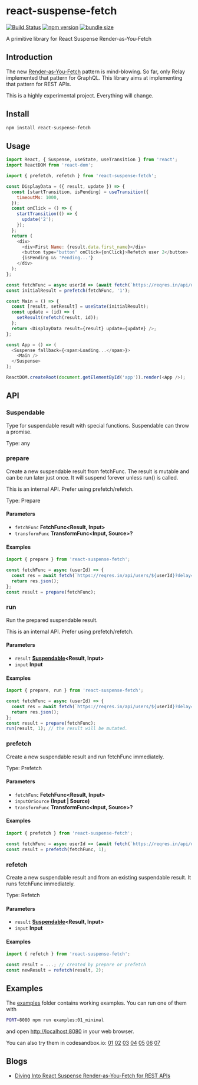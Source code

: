 # react-suspense-fetch

[![Build Status](https://travis-ci.com/dai-shi/react-suspense-fetch.svg?branch=master)](https://travis-ci.com/dai-shi/react-suspense-fetch)
[![npm version](https://badge.fury.io/js/react-suspense-fetch.svg)](https://badge.fury.io/js/react-suspense-fetch)
[![bundle size](https://badgen.net/bundlephobia/minzip/react-suspense-fetch)](https://bundlephobia.com/result?p=react-suspense-fetch)

A primitive library for React Suspense Render-as-You-Fetch

## Introduction

The new [Render-as-You-Fetch](https://reactjs.org/docs/concurrent-mode-suspense.html#approach-3-render-as-you-fetch-using-suspense) pattern is mind-blowing.
So far, only Relay implemented that pattern for GraphQL.
This library aims at implementing that pattern for REST APIs.

This is a highly experimental project. Everything will change.

## Install

```bash
npm install react-suspense-fetch
```

## Usage

```javascript
import React, { Suspense, useState, useTransition } from 'react';
import ReactDOM from 'react-dom';

import { prefetch, refetch } from 'react-suspense-fetch';

const DisplayData = ({ result, update }) => {
  const [startTransition, isPending] = useTransition({
    timeoutMs: 1000,
  });
  const onClick = () => {
    startTransition(() => {
      update('2');
    });
  };
  return (
    <div>
      <div>First Name: {result.data.first_name}</div>
      <button type="button" onClick={onClick}>Refetch user 2</button>
      {isPending && 'Pending...'}
    </div>
  );
};

const fetchFunc = async userId => (await fetch(`https://reqres.in/api/users/${userId}?delay=3`)).json();
const initialResult = prefetch(fetchFunc, '1');

const Main = () => {
  const [result, setResult] = useState(initialResult);
  const update = (id) => {
    setResult(refetch(result, id));
  };
  return <DisplayData result={result} update={update} />;
};

const App = () => (
  <Suspense fallback={<span>Loading...</span>}>
    <Main />
  </Suspense>
);

ReactDOM.createRoot(document.getElementById('app')).render(<App />);
```

## API

<!-- Generated by documentation.js. Update this documentation by updating the source code. -->

### Suspendable

Type for suspendable result with special functions.
Suspendable can throw a promise.

Type: any

### prepare

Create a new suspendable result from fetchFunc.
The result is mutable and can be run later just once.
It will suspend forever unless run() is called.

This is an internal API. Prefer using prefetch/refetch.

Type: Prepare

#### Parameters

-   `fetchFunc` **FetchFunc&lt;Result, Input>** 
-   `transformFunc` **TransformFunc&lt;Input, Source>?** 

#### Examples

```javascript
import { prepare } from 'react-suspense-fetch';

const fetchFunc = async (userId) => {
  const res = await fetch(`https://reqres.in/api/users/${userId}?delay=3`);
  return res.json();
};
const result = prepare(fetchFunc);
```

### run

Run the prepared suspendable result.

This is an internal API. Prefer using prefetch/refetch.

#### Parameters

-   `result` **[Suspendable](#suspendable)&lt;Result, Input>** 
-   `input` **Input** 

#### Examples

```javascript
import { prepare, run } from 'react-suspense-fetch';

const fetchFunc = async (userId) => {
  const res = await fetch(`https://reqres.in/api/users/${userId}?delay=3`);
  return res.json();
};
const result = prepare(fetchFunc);
run(result, 1); // the result will be mutated.
```

### prefetch

Create a new suspendable result and run fetchFunc immediately.

Type: Prefetch

#### Parameters

-   `fetchFunc` **FetchFunc&lt;Result, Input>** 
-   `inputOrSource` **(Input | Source)** 
-   `transformFunc` **TransformFunc&lt;Input, Source>?** 

#### Examples

```javascript
import { prefetch } from 'react-suspense-fetch';

const fetchFunc = async userId => (await fetch(`https://reqres.in/api/users/${userId}?delay=3`)).json();
const result = prefetch(fetchFunc, 1);
```

### refetch

Create a new suspendable result and from an existing suspendable result.
It runs fetchFunc immediately.

Type: Refetch

#### Parameters

-   `result` **[Suspendable](#suspendable)&lt;Result, Input>** 
-   `input` **Input** 

#### Examples

```javascript
import { refetch } from 'react-suspense-fetch';

const result = ...; // created by prepare or prefetch
const newResult = refetch(result, 2);
```

## Examples

The [examples](examples) folder contains working examples.
You can run one of them with

```bash
PORT=8080 npm run examples:01_minimal
```

and open <http://localhost:8080> in your web browser.

You can also try them in codesandbox.io:
[01](https://codesandbox.io/s/github/dai-shi/react-suspense-fetch/tree/master/examples/01_minimal)
[02](https://codesandbox.io/s/github/dai-shi/react-suspense-fetch/tree/master/examples/02_typescript)
[03](https://codesandbox.io/s/github/dai-shi/react-suspense-fetch/tree/master/examples/03_props)
[04](https://codesandbox.io/s/github/dai-shi/react-suspense-fetch/tree/master/examples/04_auth)
[05](https://codesandbox.io/s/github/dai-shi/react-suspense-fetch/tree/master/examples/05_todolist)
[06](https://codesandbox.io/s/github/dai-shi/react-suspense-fetch/tree/master/examples/06_reactlazy)
[07](https://codesandbox.io/s/github/dai-shi/react-suspense-fetch/tree/master/examples/07_wasm)

## Blogs

-   [Diving Into React Suspense Render-as-You-Fetch for REST APIs](https://blog.axlight.com/posts/diving-into-react-suspense-render-as-you-fetch-for-rest-apis/)
